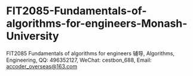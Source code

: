 # FIT2085-Fundamentals-of-algorithms-for-engineers-Monash-University
FIT2085 Fundamentals of algorithms for engineers 辅导, Algorithms, Engineering, QQ: 496352127, WeChat: cestbon_688, Email: accoder_overseas@163.com
